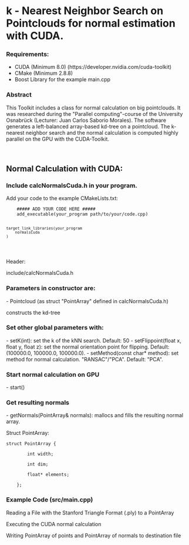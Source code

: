 <h1> k - Nearest Neighbor Search on Pointclouds for normal estimation with CUDA. </h1>

<h3>Requirements:</h3>
<ul>
<li> CUDA (Minimum 8.0) (https://developer.nvidia.com/cuda-toolkit) </li>
<li> CMake (Minimum 2.8.8) </li>
<li> Boost Library for the example main.cpp </li>
</ul>

<h3>Abstract</h3>
<p>
This Toolkit includes a class for normal calculation on big pointclouds. It was researched during the "Parallel computing"-course of the University Osnabrück (Lecturer: Juan Carlos Saborio Morales). The software generates a left-balanced array-based kd-tree on a pointcloud. The k-nearest neighbor search and the normal calculation is computed highly parallel on the GPU with the CUDA-Toolkit. 
</p>

<br>
<h2>Normal Calculation with CUDA:</h2>

<h3>Include calcNormalsCuda.h in your program. </h3>
<p>Add your code to the example CMakeLists.txt:</p>
<pre><code>    ##### ADD YOUR CODE HERE #####
    add_executable(your_program path/to/your/code.cpp)
    
    target_link_libraries(your_program
        normalsCuda
    )
</code></pre>

<p>Header:</p>
<p>include/calcNormalsCuda.h</p>


<h3>Parameters in constructor are:</h3>
- Pointcloud (as struct "PointArray" defined in calcNormalsCuda.h)
<p>constructs the kd-tree</p>


<h3>Set other global parameters with:</h3>
- setK(int): set the k of the kNN search. Default: 50
- setFlippoint(float x, float y, float z): set the normal orientation point for flipping. Default: (100000.0, 100000.0, 100000.0).
- setMethod(const char* method): set method for normal calculation. "RANSAC"/"PCA". Default: "PCA". 


<h3>Start normal calculation on GPU</h3>
- start()


<h3>Get resulting normals</h3>
- getNormals(PointArray& normals): mallocs and fills the resulting normal array.


<p>Struct PointArray:</p>
<pre><code>struct PointArray { <br>
        int width; <br>
        int dim; <br>
        float* elements; <br>
    };
</code></pre>

<h3>Example Code (src/main.cpp)</h3>
<p>Reading a File with the Stanford Triangle Format (.ply) to a PointArray</p>
<p>Executing the CUDA normal calculation</p>
<p>Writing PointArray of points and PointArray of normals to destination file</p>





